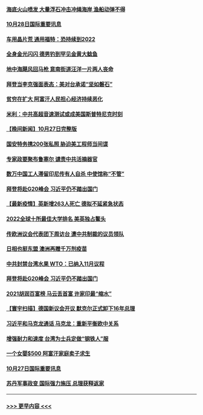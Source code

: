 #### [海底火山喷发 大量浮石冲击冲绳海岸 渔船动弹不得](../pages/prog202/a103254352.md?t=10281750) 
#### [10月28日国际重要讯息](../pages/prog202/a103254357.md?t=10281750) 
#### [车用晶片荒 通用福特：恐持续到2022](../pages/prog202/a103254343.md?t=10281750) 
#### [全身金光闪闪 德男钓到罕见金黄大鲶鱼](../pages/prog202/a103254295.md?t=10281750) 
#### [地中海飓风回马枪 意南街道汪洋一片两人丧命](../pages/prog202/a103254239.md?t=10281750) 
#### [拜登当李克强面表态：美对台承诺“坚如磐石”](../pages/prog202/a103254216.md?t=10281750) 
#### [贫穷在扩大 阿富汗人民担心经济持续恶化](../pages/prog202/a103254082.md?t=10281750) 
#### [米利：中共高超音速测试或成美国斯普特尼克时刻](../pages/prog202/a103254053.md?t=10281750) 
#### [【晚间新闻】10月27日完整版](../pages/prog202/a103254141.md?t=10281750) 
#### [国安特务携200张私照 胁迫美工程师当间谍](../pages/prog202/a103253025.md?t=10281750) 
#### [专家政要聚布鲁塞尔 谴责中共活摘器官](../pages/prog202/a103253974.md?t=10281750) 
#### [数万中国工人滞留印尼传有人自杀 中使馆称“不管”](../pages/prog202/a103253959.md?t=10281750) 
#### [拜登将赴G20峰会 习近平仍不踏出国门](../pages/prog202/a103253997.md?t=10281750) 
#### [【最新疫情】英新增263人死亡 德拟不延紧急状态](../pages/prog202/a103253740.md?t=10281750) 
#### [2022全球十所最佳大学排名 美英独占鳌头](../pages/prog202/a103253928.md?t=10281750) 
#### [传欧洲议会代表团下周访台 遭中共制裁的议员领队](../pages/prog202/a103253698.md?t=10281750) 
#### [日相也挺东盟 澳洲再赠千万剂疫苗](../pages/prog202/a103253710.md?t=10281750) 
#### [中共封禁台湾水果 WTO：已纳入11月议程](../pages/prog202/a103253642.md?t=10281750) 
#### [拜登将赴G20峰会 习近平仍不踏出国门](../pages/prog202/a103253644.md?t=10281750) 
#### [2021胡润百富榜 马云丢首富 许家印最“缩水”](../pages/prog202/a103253655.md?t=10281750) 
#### [【寰宇扫描】德国新议会开议 默克尔正式卸下16年总理](../pages/prog202/a103253640.md?t=10281750) 
#### [习近平和马克龙通话 马克龙：重新平衡欧中关系](../pages/prog202/a103253638.md?t=10281750) 
#### [增强耐力和速度 台湾为士兵定做“钢铁人”服](../pages/prog202/a103253564.md?t=10281750) 
#### [一个女婴$500 阿富汗家庭卖子求生](../pages/prog202/a103253570.md?t=10281750) 
#### [10月27日国际重要讯息](../pages/prog202/a103253497.md?t=10281750) 
#### [苏丹军事政变 国际强力施压 总理获释返家](../pages/prog202/a103253355.md?t=10281750) 

----
#### [ >>> 更早内容 <<< ](../indexes/prog202-earlier.md)
